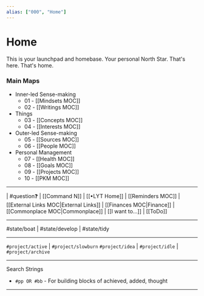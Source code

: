 ```yaml
---
alias: ["000", "Home"]
---
```


# Home

This is your launchpad and homebase. Your personal North Star. That's here. That's home.

### Main Maps

- Inner-led Sense-making
    - 01 - [[Mindsets MOC]]
	- 02 - [[Writings MOC]]
 - Things
	- 03 - [[Concepts MOC]]
	- 04 - [[Interests MOC]]
- Outer-led Sense-making
	- 05 - [[Sources MOC]]
	- 06 - [[People MOC]]
- Personal Management
	- 07 - [[Health MOC]]
	- 08 - [[Goals MOC]]
	- 09 - [[Projects MOC]]
	- 10 - [[PKM MOC]]

---
| #question❓ | [[Command N]] | [[•LYT Home]] | [[Reminders MOC]] | [[External Links MOC|External Links]] | [[Finances MOC|Finance]] | [[Commonplace MOC|Commonplace]] | [[I want to...]] | [[ToDo]]

---
#state/boat | #state/develop | #state/tidy

---
`#project/active` | `#project/slowburn`
`#project/idea` | `#project/idle` | `#project/archive`

---
Search Strings
- `#pp OR #bb` - For building blocks of achieved, added, thought

---
